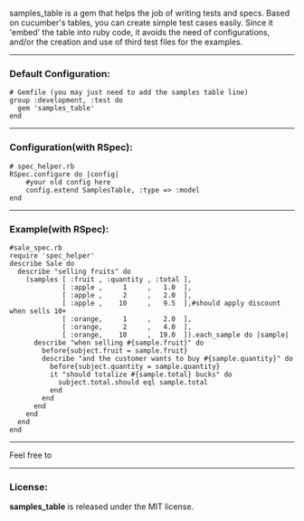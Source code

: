 samples_table is a gem that helps the job of writing tests and specs.
Based on cucumber's tables, you can create simple test cases easily.
Since it 'embed' the table into ruby code, it avoids the need of configurations, and/or the creation and use of third test files for the examples.

***
### Default Configuration:

	# Gemfile (you may just need to add the samples table line)
	group :development, :test do
	  gem 'samples_table'
	end

***
### Configuration(with RSpec):

	# spec_helper.rb
	RSpec.configure do |config|
		#your old config here
		config.extend SamplesTable, :type => :model
	end

***
### Example(with RSpec):

	#sale_spec.rb
	require 'spec_helper'
	describe Sale do
	  describe "selling fruits" do
	    (samples [ :fruit , :quantity , :total ],
	             [ :apple ,     1     ,   1.0  ],
	             [ :apple ,     2     ,   2.0  ],
	             [ :apple ,    10     ,   9.5  ],#should apply discount when sells 10+
	             [ :orange,     1     ,   2.0  ],
	             [ :orange,     2     ,   4.0  ],
	             [ :orange,    10     ,  19.0  ]).each_sample do |sample|
	      describe "when selling #{sample.fruit}" do
	        before{subject.fruit = sample.fruit}
	        describe "and the customer wants to buy #{sample.quantity}" do
	          before{subject.quantity = sample.quantity}
	          it "should totalize #{sample.total} bucks" do
	            subject.total.should eql sample.total
	          end
	        end
	      end
	    end
	  end
	end

***
Feel free to 

***
### License:
__samples_table__ is released under the MIT license.